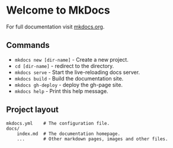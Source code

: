 # Welcome to MkDocs

For full documentation visit [mkdocs.org](https://mkdocs.org).

## Commands

- `mkdocs new [dir-name]` - Create a new project.
- `cd [dir-name]` - redirect to the directory.
- `mkdocs serve` - Start the live-reloading docs server.
- `mkdocs build` - Build the documentation site.
- `mkdocs gh-deploy` - deploy the gh-page site.
- `mkdocs help` - Print this help message.

## Project layout

    mkdocs.yml    # The configuration file.
    docs/
        index.md  # The documentation homepage.
        ...       # Other markdown pages, images and other files.
